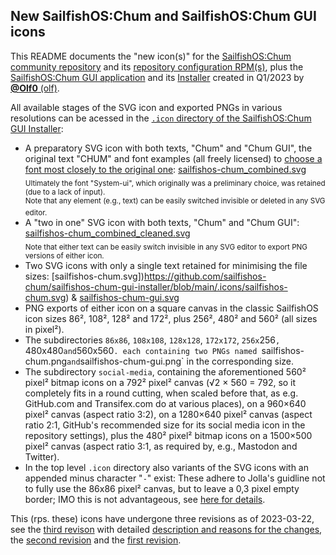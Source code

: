 ## New SailfishOS:Chum and SailfishOS:Chum GUI icons

This README documents the "new icon(s)" for the [SailfishOS:Chum community repository](https://github.com/sailfishos-chum) and its [repository configuration RPM(s)](https://github.com/sailfishos-chum/sailfishos-chum-repo-config), plus the [SailfishOS:Chum GUI application](https://github.com/sailfishos-chum/sailfishos-chum-gui) and its [Installer](https://github.com/sailfishos-chum/sailfishos-chum-gui-installer) created in Q1/2023 by [**\@Olf0** (olf)](https://github.com/Olf0).

All available stages of the SVG icon and exported PNGs in various resolutions can be acessed in the [`.icon` directory of the SailfishOS:Chum GUI Installer](https://github.com/sailfishos-chum/sailfishos-chum-gui-installer/tree/devel/.icons):
- A preparatory SVG icon with both texts, "Chum" and "Chum GUI", the original text "CHUM" and font examples (all freely licensed) to [choose a font most closely to the original one](https://github.com/sailfishos-chum/sailfishos-chum-gui/issues/132#issuecomment-1365622701): [sailfishos-chum_combined.svg](https://github.com/sailfishos-chum/sailfishos-chum-gui-installer/blob/main/.icons/sailfishos-chum_combined.svg)<br />
  <sub>Ultimately the font "System-ui", which originally was a preliminary choice, was retained (due to a lack of input).</sub><br />
  <sup>Note that any element (e.g., text) can be easily switched invisible or deleted in any SVG editor.</sup>
- A "two in one" SVG icon with both texts, "Chum" and "Chum GUI": [sailfishos-chum_combined_cleaned.svg](https://github.com/sailfishos-chum/sailfishos-chum-gui-installer/blob/main/.icons/sailfishos-chum_combined_cleaned.svg)<br />
  <sub>Note that either text can be easily switch invisible in any SVG editor to export PNG versions of either icon.</sub>
- Two SVG icons with only a single text retained for minimising the file sizes: [sailfishos-chum.svg])https://github.com/sailfishos-chum/sailfishos-chum-gui-installer/blob/main/.icons/sailfishos-chum.svg) & [sailfishos-chum-gui.svg](https://github.com/sailfishos-chum/sailfishos-chum-gui-installer/blob/main/.icons/sailfishos-chum-gui.svg)
- PNG exports of either icon on a square canvas in the classic SailfishOS icon sizes 86², 108², 128² and 172², plus 256², 480² and 560² (all sizes in pixel²).
- The subdirectories `86x86`, `108x108`, `128x128`, `172x172`, `256x`256`, `480x480` and `560x560`. each containing two PNGs named `sailfishos-chum.png` and `sailfishos-chum-gui.png` in the corresponding size.
- The subdirectory `social-media`, containing the aforementioned 560² pixel² bitmap icons on a 792² pixel² canvas (√2 × 560 = 792, so it completely fits in a round cutting, when scaled before that, as e.g. GitHub.com and Transifex.com do at various places), on a 960×640 pixel² canvas (aspect ratio 3:2), on a 1280×640 pixel² canvas (aspect ratio 2:1, GitHub's recommended size for its social media icon in the repository settings), plus the 480² pixel² bitmap icons on a 1500×500 pixel² canvas (aspect ratio 3:1, as required by, e.g., Mastodon and Twitter).
- In the top level `.icon` directory also variants of the SVG icons with an appended minus character "`-`" exist: These adhere to Jolla's guidline not to fully use the 86x86 pixel² canvas, but to leave a 0,3 pixel empty border; IMO this is not advantageous, see [here for details](https://github.com/sailfishos-chum/sailfishos-chum-gui-installer/pull/22#issue-1635512687).

This (rps. these) icons have undergone three revisions as of 2023-03-22, see the [third revison](https://github.com/sailfishos-chum/sailfishos-chum-gui-installer/pull/22/files) with detailed [description and reasons for the changes](https://github.com/sailfishos-chum/sailfishos-chum-gui-installer/pull/22#issue-1635512687), the [second revision](https://github.com/sailfishos-chum/sailfishos-chum-gui-installer/pull/19) and the [first revision](https://github.com/sailfishos-chum/sailfishos-chum-gui-installer/pull/17/files).
